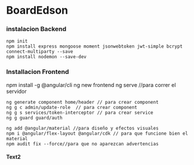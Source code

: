 # BoardEdson

### instalacion Backend

```
npm init
npm install express mongoose moment jsonwebtoken jwt-simple bcrypt connect-multiparty --save
npm install nodemon --save-dev

```

### Installacion Frontend
npm install -g @angular/cli
ng new frontend
ng serve //para correr el servidor


```
ng generate component home/header // para crear component
ng g c admin/update-role  // para crear component
ng g s services/token-interceptor // para crear service
ng g guard guard/auth
```

```
ng add @angular/material //para diseño y efectos visuales
npm i @angular/flex-layout @angular/cdk // para que funcione bien el material
npm audit fix --force//para que no aparezcan advertencias
```

#### Text2